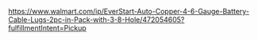 https://www.walmart.com/ip/EverStart-Auto-Copper-4-6-Gauge-Battery-Cable-Lugs-2pc-in-Pack-with-3-8-Hole/472054605?fulfillmentIntent=Pickup

